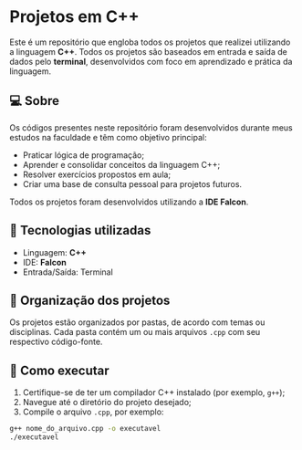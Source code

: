# Projetos em C++

Este é um repositório que engloba todos os projetos que realizei utilizando a linguagem **C++**. Todos os projetos são baseados em entrada e saída de dados pelo **terminal**, desenvolvidos com foco em aprendizado e prática da linguagem.

## 💻 Sobre

Os códigos presentes neste repositório foram desenvolvidos durante meus estudos na faculdade e têm como objetivo principal:

- Praticar lógica de programação;
- Aprender e consolidar conceitos da linguagem C++;
- Resolver exercícios propostos em aula;
- Criar uma base de consulta pessoal para projetos futuros.

Todos os projetos foram desenvolvidos utilizando a **IDE Falcon**.

## 🧰 Tecnologias utilizadas

- Linguagem: **C++**
- IDE: **Falcon**
- Entrada/Saída: Terminal

## 📁 Organização dos projetos

Os projetos estão organizados por pastas, de acordo com temas ou disciplinas. Cada pasta contém um ou mais arquivos `.cpp` com seu respectivo código-fonte.

## 🚀 Como executar

1. Certifique-se de ter um compilador C++ instalado (por exemplo, `g++`);
2. Navegue até o diretório do projeto desejado;
3. Compile o arquivo `.cpp`, por exemplo:

```bash
g++ nome_do_arquivo.cpp -o executavel
./executavel
